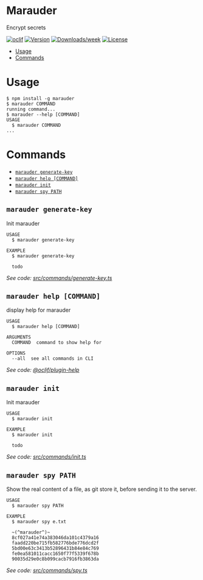 Marauder
============

Encrypt secrets

[![oclif](https://img.shields.io/badge/cli-oclif-brightgreen.svg)](https://oclif.io)
[![Version](https://img.shields.io/npm/v/@bam.tech/marauder.svg)](https://npmjs.org/package/@bam.tech/marauder)
[![Downloads/week](https://img.shields.io/npm/dw/@bam.tech/marauder.svg)](https://npmjs.org/package/@bam.tech/marauder)
[![License](https://img.shields.io/npm/l/@bam.tech/marauder.svg)](https://github.com/bamlab/marauder/blob/master/package.json)

<!-- toc -->
* [Usage](#usage)
* [Commands](#commands)
<!-- tocstop -->
# Usage

```sh-session
$ npm install -g marauder
$ marauder COMMAND
running command...
$ marauder --help [COMMAND]
USAGE
  $ marauder COMMAND
...
```

# Commands
<!-- commands -->
* [`marauder generate-key`](#marauder-generate-key)
* [`marauder help [COMMAND]`](#marauder-help-command)
* [`marauder init`](#marauder-init)
* [`marauder spy PATH`](#marauder-spy-path)

## `marauder generate-key`

Init marauder

```
USAGE
  $ marauder generate-key

EXAMPLE
  $ marauder generate-key

  todo
```

_See code: [src/commands/generate-key.ts](https://github.com/bamlab/marauder/blob/v1.0.0/src/commands/generate-key.ts)_

## `marauder help [COMMAND]`

display help for marauder

```
USAGE
  $ marauder help [COMMAND]

ARGUMENTS
  COMMAND  command to show help for

OPTIONS
  --all  see all commands in CLI
```

_See code: [@oclif/plugin-help](https://github.com/oclif/plugin-help/blob/v3.2.2/src/commands/help.ts)_

## `marauder init`

Init marauder

```
USAGE
  $ marauder init

EXAMPLE
  $ marauder init

  todo
```

_See code: [src/commands/init.ts](https://github.com/bamlab/marauder/blob/v1.0.0/src/commands/init.ts)_

## `marauder spy PATH`

Show the real content of a file, as git store it, before sending it to the server.

```
USAGE
  $ marauder spy PATH

EXAMPLE
  $ marauder spy e.txt

  ~(^marauder^)~
  8cf027a41e74a383046da101c4379a16
  faadd220be715fb582776bde776dcd2f
  5bd00e63c3413b52896431b84e84c769
  fe0ea581011cacc1650f77f5339f678b
  90035d29e0c8b099cacb7916fb3863da
```

_See code: [src/commands/spy.ts](https://github.com/bamlab/marauder/blob/v1.0.0/src/commands/spy.ts)_
<!-- commandsstop -->
